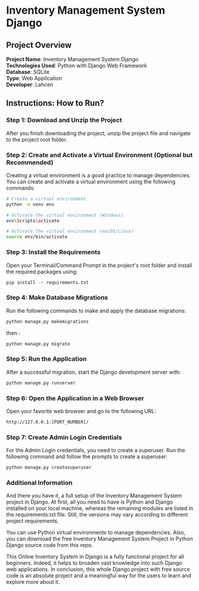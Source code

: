 # Inventory Management System Django

## Project Overview
**Project Name**: Inventory Management System Django  
**Technologies Used**: Python with Django Web Framework  
**Database**: SQLite  
**Type**: Web Application  
**Developer**: Lahcen

## Instructions: How to Run?

### Step 1: Download and Unzip the Project
After you finish downloading the project, unzip the project file and navigate to the project root folder.

### Step 2: Create and Activate a Virtual Environment (Optional but Recommended)
Creating a virtual environment is a good practice to manage dependencies. You can create and activate a virtual environment using the following commands:

```sh
# Create a virtual environment
python -m venv env

# Activate the virtual environment (Windows)
env\Scripts\activate

# Activate the virtual environment (macOS/Linux)
source env/bin/activate
```

### Step 3: Install the Requirements
Open your Terminal/Command Prompt in the project's root folder and install the required packages using:

```sh
pip install -r requirements.txt
```

### Step 4: Make Database Migrations
Run the following commands to make and apply the database migrations:

```sh
python manage.py makemigrations
```

then :
```sh
python manage.py migrate
```

### Step 5: Run the Application
After a successful migration, start the Django development server with:

```sh
python manage.py runserver
```

### Step 6: Open the Application in a Web Browser
Open your favorite web browser and go to the following URL:

```sh
http://127.0.0.1:[PORT_NUMBER]/
```

### Step 7: Create Admin Login Credentials
For the Admin Login credentials, you need to create a superuser. Run the following command and follow the prompts to create a superuser:

```sh
python manage.py createsuperuser
```

### Additional Information
And there you have it, a full setup of the Inventory Management System project in Django. At first, all you need to have is Python and Django installed on your local machine, whereas the remaining modules are listed in the requirements.txt file. Still, the versions may vary according to different project requirements.

You can use Python virtual environments to manage dependencies. Also, you can download the free Inventory Management System Project in Python Django source code from this repo.

This Online Inventory System in Django is a fully functional project for all beginners. Indeed, it helps to broaden vast knowledge into such Django web applications. In conclusion, this whole Django project with free source code is an absolute project and a meaningful way for the users to learn and explore more about it.